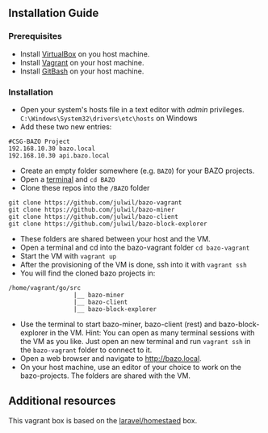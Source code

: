 ## Installation Guide

### Prerequisites
- Install [VirtualBox](https://www.virtualbox.org) on you host machine.
- Install [Vagrant](https://www.vagrantup.com) on your host machine.  
- Install [GitBash](https://gitforwindows.org) on your host machine.  

### Installation
- Open your system's hosts file in a text editor with *admin* privileges.
 `C:\Windows\System32\drivers\etc\hosts` on Windows
-  Add these two new entries:
```
#CSG-BAZO Project
192.168.10.30 bazo.local
192.168.10.30 api.bazo.local
```
- Create an empty folder somewhere (e.g. `BAZO`) for your BAZO projects.
- Open a [terminal](https://gitforwindows.org) and ``cd BAZO``
- Clone these repos into the `/BAZO` folder
```
git clone https://github.com/julwil/bazo-vagrant
git clone https://github.com/julwil/bazo-miner
git clone https://github.com/julwil/bazo-client
git clone https://github.com/julwil/bazo-block-explorer
```
- These folders are shared between your host and the VM.
- Open a terminal and cd into the bazo-vagrant folder `cd bazo-vagrant` 
- Start the VM with `vagrant up`
- After the provisioning of the VM is done, ssh into it with `vagrant ssh`
- You will find the cloned bazo projects in:
```
/home/vagrant/go/src
                  |__ bazo-miner
                  |__ bazo-client
                  |__ bazo-block-explorer
```
- Use the terminal to start bazo-miner, bazo-client (rest) and bazo-block-explorer in the VM. Hint: You can open as many terminal sessions with the VM as you like. Just open an new terminal and run `vagrant ssh` in the `bazo-vagrant` folder to connect to it.
- Open a web browser and navigate to http://bazo.local.
- On your host machine, use an editor of your choice to work on the bazo-projects. The folders are shared with the VM.

## Additional resources
This vagrant box is based on the [laravel/homestaed](https://laravel.com/docs/7.x/homestead) box. 

